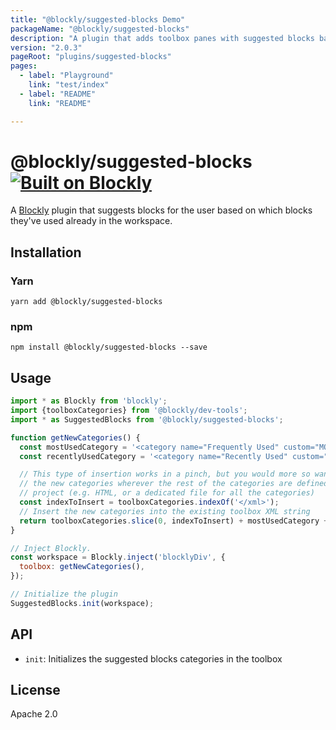 ```yaml
---
title: "@blockly/suggested-blocks Demo"
packageName: "@blockly/suggested-blocks"
description: "A plugin that adds toolbox panes with suggested blocks based on the user's past usage of blocks."
version: "2.0.3"
pageRoot: "plugins/suggested-blocks"
pages:
  - label: "Playground"
    link: "test/index"
  - label: "README"
    link: "README"

---
```

# @blockly/suggested-blocks [![Built on Blockly](https://tinyurl.com/built-on-blockly)](https://github.com/google/blockly)

A [Blockly](https://www.npmjs.com/package/blockly) plugin that suggests blocks for the user based on which blocks they've used already in the workspace.

## Installation

### Yarn
```
yarn add @blockly/suggested-blocks
```

### npm
```
npm install @blockly/suggested-blocks --save
```

## Usage
```js
import * as Blockly from 'blockly';
import {toolboxCategories} from '@blockly/dev-tools';
import * as SuggestedBlocks from '@blockly/suggested-blocks';

function getNewCategories() {
  const mostUsedCategory = '<category name="Frequently Used" custom="MOST_USED"></category>';
  const recentlyUsedCategory = '<category name="Recently Used" custom="RECENTLY_USED"></category>';

  // This type of insertion works in a pinch, but you would more so want to add
  // the new categories wherever the rest of the categories are defined in the
  // project (e.g. HTML, or a dedicated file for all the categories)
  const indexToInsert = toolboxCategories.indexOf('</xml>');
  // Insert the new categories into the existing toolbox XML string
  return toolboxCategories.slice(0, indexToInsert) + mostUsedCategory + recentlyUsedCategory + toolboxCategories.slice(indexToInsert);
}

// Inject Blockly.
const workspace = Blockly.inject('blocklyDiv', {
  toolbox: getNewCategories(),
});

// Initialize the plugin
SuggestedBlocks.init(workspace);
```

## API

- `init`: Initializes the suggested blocks categories in the toolbox

## License
Apache 2.0
